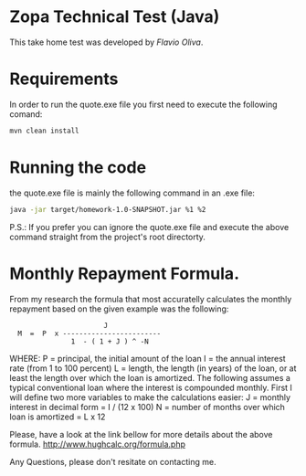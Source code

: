 # Zopa Technical Test (Java)

This take home test was developed by *Flavio Oliva*.

# Requirements

In order to run the quote.exe file you  first need to execute the following comand:

```sh
mvn clean install
```

# Running the code

the quote.exe file is mainly the following command in an .exe file:

```sh
java -jar target/homework-1.0-SNAPSHOT.jar %1 %2
```
P.S.: If you prefer you can ignore the quote.exe file and execute the above command straight from the project's root directorty.

# Monthly Repayment Formula.

From my research the formula that most accuratelly calculates the monthly repayment based on the given example was the following:

```
                       J
  M  =  P  x ------------------------
               1  - ( 1 + J ) ^ -N
```
 WHERE:
 P = principal, the initial amount of the loan
I = the annual interest rate (from 1 to 100 percent)
L = length, the length (in years) of the loan, or at least the length over which the loan is amortized.
The following assumes a typical conventional loan where the interest is compounded monthly. 
First I will define two more variables to make the calculations easier:
J = monthly interest in decimal form = I / (12 x 100)
N = number of months over which loan is amortized = L x 12
 
 Please, have a look at the link bellow for more details about the above formula.
 http://www.hughcalc.org/formula.php

 Any Questions, please don't resitate on contacting me. 